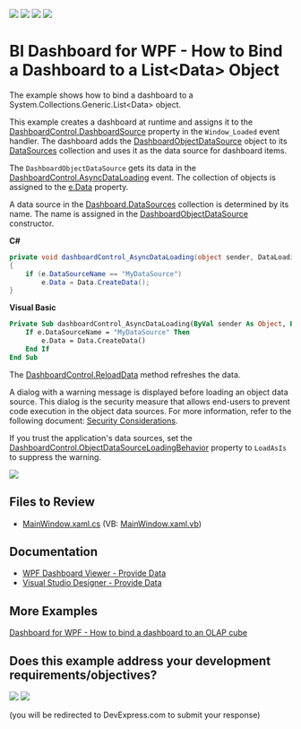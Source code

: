 <!-- default badges list -->
![](https://img.shields.io/endpoint?url=https://codecentral.devexpress.com/api/v1/VersionRange/135309313/24.2.1%2B)
[![](https://img.shields.io/badge/Open_in_DevExpress_Support_Center-FF7200?style=flat-square&logo=DevExpress&logoColor=white)](https://supportcenter.devexpress.com/ticket/details/T830581)
[![](https://img.shields.io/badge/📖_How_to_use_DevExpress_Examples-e9f6fc?style=flat-square)](https://docs.devexpress.com/GeneralInformation/403183)
[![](https://img.shields.io/badge/💬_Leave_Feedback-feecdd?style=flat-square)](#does-this-example-address-your-development-requirementsobjectives)
<!-- default badges end -->
# BI Dashboard for WPF - How to Bind a Dashboard to a List&lt;Data&gt; Object

The example shows how to bind a dashboard to a System.Collections.Generic.List&lt;Data&gt; object.

This example creates a dashboard at runtime and assigns it to the [DashboardControl.DashboardSource](https://docs.devexpress.com/Dashboard/DevExpress.DashboardWpf.DashboardControl.DashboardSource) property in the `Window_Loaded` event handler. The dashboard adds the [DashboardObjectDataSource](https://docs.devexpress.com/Dashboard/DevExpress.DashboardCommon.DashboardObjectDataSource) object to its [DataSources](https://docs.devexpress.com/Dashboard/DevExpress.DashboardCommon.Dashboard.DataSources) collection and uses it as the data source for dashboard items.

The `DashboardObjectDataSource` gets its data in the [DashboardControl.AsyncDataLoading](https://docs.devexpress.com/Dashboard/DevExpress.DashboardWpf.DashboardControl.AsyncDataLoading) event. The collection of objects is assigned to the [e.Data](https://docs.devexpress.com/Dashboard/DevExpress.DashboardCommon.DataLoadingEventArgs.Data) property.

A data source in the [Dashboard.DataSources](https://docs.devexpress.com/Dashboard/DevExpress.DashboardCommon.Dashboard.DataSources) collection is determined by its name. The name is assigned in the [DashboardObjectDataSource](https://docs.devexpress.com/Dashboard/DevExpress.DashboardCommon.DashboardObjectDataSource) constructor.

**C#**

```cs
private void dashboardControl_AsyncDataLoading(object sender, DataLoadingEventArgs e)
{
    if (e.DataSourceName == "MyDataSource")
        e.Data = Data.CreateData();
}
```

**Visual Basic**

```vb
Private Sub dashboardControl_AsyncDataLoading(ByVal sender As Object, ByVal e As DataLoadingEventArgs)
    If e.DataSourceName = "MyDataSource" Then
        e.Data = Data.CreateData()
    End If
End Sub
```

The [DashboardControl.ReloadData](https://docs.devexpress.com/Dashboard/DevExpress.DashboardWpf.DashboardControl.ReloadData) method refreshes the data.

A dialog with a warning message is displayed before loading an object data source. This dialog is the security measure that allows end-users to prevent code execution in the object data sources. For more information, refer to the following document: [Security Considerations](https://docs.devexpress.com/Dashboard/400069/wpf-viewer/security-considerations).

If you trust the application's data sources, set the [DashboardControl.ObjectDataSourceLoadingBehavior](https://docs.devexpress.com/Dashboard/DevExpress.DashboardWpf.DashboardControl.ObjectDataSourceLoadingBehavior) property to `LoadAsIs` to suppress the warning.

![](images/wpf-dashboard-how-to-bind-to-object-list.png)

## Files to Review

* [MainWindow.xaml.cs](./CS/WpfDashboard_ObjectDataSource/MainWindow.xaml.cs) (VB: [MainWindow.xaml.vb](./VB/WpfDashboard_ObjectDataSource/MainWindow.xaml.vb))

## Documentation

- [WPF Dashboard Viewer - Provide Data](https://docs.devexpress.com/Dashboard/119901/wpf-viewer/providing-data)
- [Visual Studio Designer - Provide Data](https://docs.devexpress.com/Dashboard/18295/wpf-viewer/create-dashboards-in-the-visual-studio-designer/provide-data)
    
## More Examples

[Dashboard for WPF - How to bind a dashboard to an OLAP cube](https://github.com/DevExpress-Examples/wpf-dashboard-olap-data-provider)
<!-- feedback -->
## Does this example address your development requirements/objectives?

[<img src="https://www.devexpress.com/support/examples/i/yes-button.svg"/>](https://www.devexpress.com/support/examples/survey.xml?utm_source=github&utm_campaign=wpf-dashboard-how-to-bind-to-object-list&~~~was_helpful=yes) [<img src="https://www.devexpress.com/support/examples/i/no-button.svg"/>](https://www.devexpress.com/support/examples/survey.xml?utm_source=github&utm_campaign=wpf-dashboard-how-to-bind-to-object-list&~~~was_helpful=no)

(you will be redirected to DevExpress.com to submit your response)
<!-- feedback end -->
